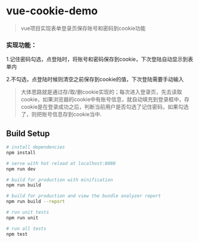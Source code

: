 # vue-cookie-demo

> vue项目实现表单登录页保存账号和密码到cookie功能

### 实现功能： 
1.记住密码勾选，点登陆时，将账号和密码保存到cookie，下次登陆自动显示到表单内

2.不勾选，点登陆时候则清空之前保存到cookie的值，下次登陆需要手动输入 
>大体思路就是通过存/取/删cookie实现的；每次进入登录页，先去读取cookie，如果浏览器的cookie中有账号信息，就自动填充到登录框中，存cookie是在登录成功之后，判断当前用户是否勾选了记住密码，如果勾选了，则把账号信息存到cookie当中.

## Build Setup

``` bash
# install dependencies
npm install

# serve with hot reload at localhost:8080
npm run dev

# build for production with minification
npm run build

# build for production and view the bundle analyzer report
npm run build --report

# run unit tests
npm run unit

# run all tests
npm test
```








